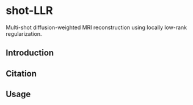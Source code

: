 # shot-LLR
Multi-shot diffusion-weighted MRI reconstruction using locally low-rank regularization. 

## Introduction

## Citation

## Usage
